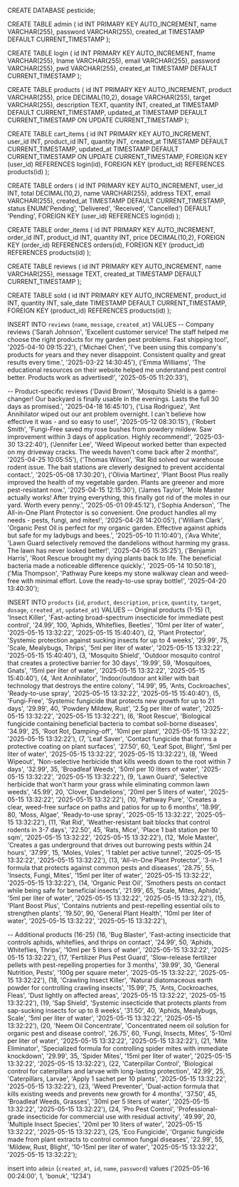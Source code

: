 CREATE DATABASE pesticide;

CREATE TABLE admin (
    id INT PRIMARY KEY AUTO_INCREMENT,
    name VARCHAR(255),
    password VARCHAR(255),
    created_at TIMESTAMP DEFAULT CURRENT_TIMESTAMP
);

CREATE TABLE login (
    id INT PRIMARY KEY AUTO_INCREMENT,
    fname VARCHAR(255),
    lname VARCHAR(255),
    email VARCHAR(255),
    password VARCHAR(255),
    pwd VARCHAR(255),
    created_at TIMESTAMP DEFAULT CURRENT_TIMESTAMP
);

CREATE TABLE products (
    id INT PRIMARY KEY AUTO_INCREMENT,
    product VARCHAR(255),
    price DECIMAL(10,2),
    dosage VARCHAR(255),
    target VARCHAR(255),
    description TEXT,
    quantity INT,
    created_at TIMESTAMP DEFAULT CURRENT_TIMESTAMP,
    updated_at TIMESTAMP DEFAULT CURRENT_TIMESTAMP ON UPDATE CURRENT_TIMESTAMP
);

CREATE TABLE cart_items (
    id INT PRIMARY KEY AUTO_INCREMENT,
    user_id INT,
    product_id INT,
    quantity INT,
    created_at TIMESTAMP DEFAULT CURRENT_TIMESTAMP,
    updated_at TIMESTAMP DEFAULT CURRENT_TIMESTAMP ON UPDATE CURRENT_TIMESTAMP,
    FOREIGN KEY (user_id) REFERENCES login(id),
    FOREIGN KEY (product_id) REFERENCES products(id)
);

CREATE TABLE orders (
    id INT PRIMARY KEY AUTO_INCREMENT,
    user_id INT,
    total DECIMAL(10,2),
    name VARCHAR(255),
    address TEXT,
    email VARCHAR(255),
    created_at TIMESTAMP DEFAULT CURRENT_TIMESTAMP,
    status ENUM('Pending', 'Delivered', 'Received', 'Cancelled') DEFAULT 'Pending',
    FOREIGN KEY (user_id) REFERENCES login(id)
);

CREATE TABLE order_items (
    id INT PRIMARY KEY AUTO_INCREMENT,
    order_id INT,
    product_id INT,
    quantity INT,
    price DECIMAL(10,2),
    FOREIGN KEY (order_id) REFERENCES orders(id),
    FOREIGN KEY (product_id) REFERENCES products(id)
);

CREATE TABLE reviews (
    id INT PRIMARY KEY AUTO_INCREMENT,
    name VARCHAR(255),
    message TEXT,
    created_at TIMESTAMP DEFAULT CURRENT_TIMESTAMP
);

CREATE TABLE sold (
    id INT PRIMARY KEY AUTO_INCREMENT,
    product_id INT,
    quantity INT,
    sale_date TIMESTAMP DEFAULT CURRENT_TIMESTAMP,
    FOREIGN KEY (product_id) REFERENCES products(id)
);


INSERT INTO `reviews` (`name`, `message`, `created_at`) 
VALUES 
-- Company reviews
('Sarah Johnson', 'Excellent customer service! The staff helped me choose the right products for my garden pest problems. Fast shipping too!', '2025-04-10 09:15:22'),
('Michael Chen', 'I\'ve been using this company\'s products for years and they never disappoint. Consistent quality and great results every time.', '2025-03-22 14:30:45'),
('Emma Williams', 'The educational resources on their website helped me understand pest control better. Products work as advertised!', '2025-05-05 11:20:33'),

-- Product-specific reviews
('David Brown', 'Mosquito Shield is a game-changer! Our backyard is finally usable in the evenings. Lasts the full 30 days as promised.', '2025-04-18 16:45:10'),
('Lisa Rodriguez', 'Ant Annihilator wiped out our ant problem overnight. I can\'t believe how effective it was - and so easy to use!', '2025-05-12 08:30:15'),
('Robert Smith', 'Fungi-Free saved my rose bushes from powdery mildew. Saw improvement within 3 days of application. Highly recommend!', '2025-03-30 13:22:40'),
('Jennifer Lee', 'Weed Wipeout worked better than expected on my driveway cracks. The weeds haven\'t come back after 2 months!', '2025-04-25 10:05:55'),
('Thomas Wilson', 'Rat Rid solved our warehouse rodent issue. The bait stations are cleverly designed to prevent accidental contact.', '2025-05-08 17:30:20'),
('Olivia Martinez', 'Plant Boost Plus really improved the health of my vegetable garden. Plants are greener and more pest-resistant now.', '2025-04-15 12:15:30'),
('James Taylor', 'Mole Master actually works! After trying everything, this finally got rid of the moles in our yard. Worth every penny.', '2025-05-01 09:45:12'),
('Sophia Anderson', 'The All-in-One Plant Protector is so convenient. One product handles all my needs - pests, fungi, and mites!', '2025-04-28 14:20:05'),
('William Clark', 'Organic Pest Oil is perfect for my organic garden. Effective against aphids but safe for my ladybugs and bees.', '2025-05-10 11:10:40'),
('Ava White', 'Lawn Guard selectively removed the dandelions without harming my grass. The lawn has never looked better!', '2025-04-05 15:35:25'),
('Benjamin Harris', 'Root Rescue brought my dying plants back to life. The beneficial bacteria made a noticeable difference quickly.', '2025-05-14 10:50:18'),
('Mia Thompson', 'Pathway Pure keeps my stone walkway clean and weed-free with minimal effort. Love the ready-to-use spray bottle!', '2025-04-20 13:40:30');

INSERT INTO `products` (`id`, `product`, `description`, `price`, `quantity`, `target`, `dosage`, `created_at`, `updated_at`) 
VALUES
-- Original products (1-15)
(1, 'Insect Killer', 'Fast-acting broad-spectrum insecticide for immediate pest control', '24.99', 100, 'Aphids, Whiteflies, Beetles', '10ml per liter of water', '2025-05-15 13:32:22', '2025-05-15 15:40:40'),
(2, 'Plant Protector', 'Systemic protection against sucking insects for up to 4 weeks', '29.99', 75, 'Scale, Mealybugs, Thrips', '5ml per liter of water', '2025-05-15 13:32:22', '2025-05-15 15:40:40'),
(3, 'Mosquito Shield', 'Outdoor mosquito control that creates a protective barrier for 30 days', '19.99', 59, 'Mosquitoes, Gnats', '15ml per liter of water', '2025-05-15 13:32:22', '2025-05-15 15:40:40'),
(4, 'Ant Annihilator', 'Indoor/outdoor ant killer with bait technology that destroys the entire colony', '14.99', 95, 'Ants, Cockroaches', 'Ready-to-use spray', '2025-05-15 13:32:22', '2025-05-15 15:40:40'),
(5, 'Fungi-Free', 'Systemic fungicide that protects new growth for up to 21 days', '29.99', 40, 'Powdery Mildew, Rust', '2.5g per liter of water', '2025-05-15 13:32:22', '2025-05-15 13:32:22'),
(6, 'Root Rescue', 'Biological fungicide containing beneficial bacteria to combat soil-borne diseases', '34.99', 25, 'Root Rot, Damping-off', '10ml per plant', '2025-05-15 13:32:22', '2025-05-15 13:32:22'),
(7, 'Leaf Saver', 'Contact fungicide that forms a protective coating on plant surfaces', '27.50', 60, 'Leaf Spot, Blight', '5ml per liter of water', '2025-05-15 13:32:22', '2025-05-15 13:32:22'),
(8, 'Weed Wipeout', 'Non-selective herbicide that kills weeds down to the root within 7 days', '32.99', 35, 'Broadleaf Weeds', '50ml per 10 liters of water', '2025-05-15 13:32:22', '2025-05-15 13:32:22'),
(9, 'Lawn Guard', 'Selective herbicide that won\'t harm your grass while eliminating common lawn weeds', '45.99', 20, 'Clover, Dandelions', '20ml per 5 liters of water', '2025-05-15 13:32:22', '2025-05-15 13:32:22'),
(10, 'Pathway Pure', 'Creates a clear, weed-free surface on paths and patios for up to 6 months', '18.99', 80, 'Moss, Algae', 'Ready-to-use spray', '2025-05-15 13:32:22', '2025-05-15 13:32:22'),
(11, 'Rat Rid', 'Weather-resistant bait blocks that control rodents in 3-7 days', '22.50', 45, 'Rats, Mice', 'Place 1 bait station per 10 sqm', '2025-05-15 13:32:22', '2025-05-15 13:32:22'),
(12, 'Mole Master', 'Creates a gas underground that drives out burrowing pests within 24 hours', '37.99', 15, 'Moles, Voles', '1 tablet per active tunnel', '2025-05-15 13:32:22', '2025-05-15 13:32:22'),
(13, 'All-in-One Plant Protector', '3-in-1 formula that protects against common pests and diseases', '28.75', 55, 'Insects, Fungi, Mites', '15ml per liter of water', '2025-05-15 13:32:22', '2025-05-15 13:32:22'),
(14, 'Organic Pest Oil', 'Smothers pests on contact while being safe for beneficial insects', '21.99', 65, 'Scale, Mites, Aphids', '5ml per liter of water', '2025-05-15 13:32:22', '2025-05-15 13:32:22'),
(15, 'Plant Boost Plus', 'Contains nutrients and pest-repelling essential oils to strengthen plants', '19.50', 90, 'General Plant Health', '10ml per liter of water', '2025-05-15 13:32:22', '2025-05-15 13:32:22'),

-- Additional products (16-25)
(16, 'Bug Blaster', 'Fast-acting insecticide that controls aphids, whiteflies, and thrips on contact', '24.99', 50, 'Aphids, Whiteflies, Thrips', '10ml per 5 liters of water', '2025-05-15 13:32:22', '2025-05-15 13:32:22'),
(17, 'Fertilizer Plus Pest Guard', 'Slow-release fertilizer pellets with pest-repelling properties for 3 months', '39.99', 30, 'General Nutrition, Pests', '100g per square meter', '2025-05-15 13:32:22', '2025-05-15 13:32:22'),
(18, 'Crawling Insect Killer', 'Natural diatomaceous earth powder for controlling crawling insects', '15.99', 75, 'Ants, Cockroaches, Fleas', 'Dust lightly on affected areas', '2025-05-15 13:32:22', '2025-05-15 13:32:22'),
(19, 'Sap Shield', 'Systemic insecticide that protects plants from sap-sucking insects for up to 8 weeks', '31.50', 40, 'Aphids, Mealybugs, Scale', '5ml per liter of water', '2025-05-15 13:32:22', '2025-05-15 13:32:22'),
(20, 'Neem Oil Concentrate', 'Concentrated neem oil solution for organic pest and disease control', '26.75', 60, 'Fungi, Insects, Mites', '5-10ml per liter of water', '2025-05-15 13:32:22', '2025-05-15 13:32:22'),
(21, 'Mite Eliminator', 'Specialized formula for controlling spider mites with immediate knockdown', '29.99', 35, 'Spider Mites', '15ml per liter of water', '2025-05-15 13:32:22', '2025-05-15 13:32:22'),
(22, 'Caterpillar Control', 'Biological control for caterpillars and larvae with long-lasting protection', '42.99', 25, 'Caterpillars, Larvae', 'Apply 1 sachet per 10 plants', '2025-05-15 13:32:22', '2025-05-15 13:32:22'),
(23, 'Weed Preventer', 'Dual-action formula that kills existing weeds and prevents new growth for 4 months', '37.50', 45, 'Broadleaf Weeds, Grasses', '30ml per 5 liters of water', '2025-05-15 13:32:22', '2025-05-15 13:32:22'),
(24, 'Pro Pest Control', 'Professional-grade insecticide for commercial use with residual activity', '49.99', 20, 'Multiple Insect Species', '20ml per 10 liters of water', '2025-05-15 13:32:22', '2025-05-15 13:32:22'),
(25, 'Eco Fungicide', 'Organic fungicide made from plant extracts to control common fungal diseases', '22.99', 55, 'Mildew, Rust, Blight', '10-15ml per liter of water', '2025-05-15 13:32:22', '2025-05-15 13:32:22');

insert into `admin` (`created_at`, `id`, `name`, `password`) values ('2025-05-16 00:24:00', 1, 'bonuk', '1234')